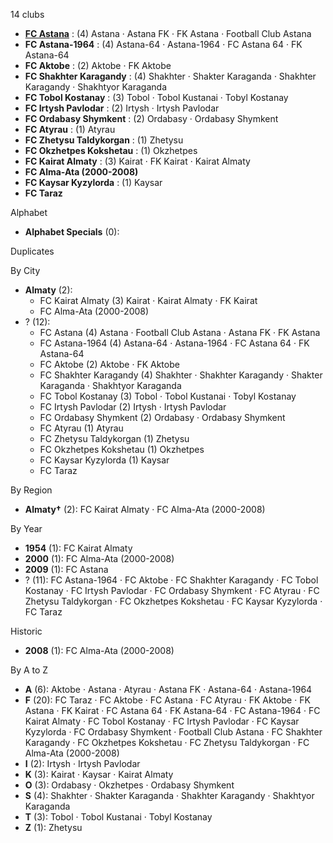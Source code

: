 14 clubs

- [**FC Astana**](https://en.wikipedia.org/wiki/FC_Astana) : (4) Astana · Astana FK · FK Astana · Football Club Astana
- **FC Astana-1964** : (4) Astana-64 · Astana-1964 · FC Astana 64 · FK Astana-64
- **FC Aktobe** : (2) Aktobe · FK Aktobe
- **FC Shakhter Karagandy** : (4) Shakhter · Shakter Karaganda · Shakhter Karagandy · Shakhtyor Karaganda
- **FC Tobol Kostanay** : (3) Tobol · Tobol Kustanai · Tobyl Kostanay
- **FC Irtysh Pavlodar** : (2) Irtysh · Irtysh Pavlodar
- **FC Ordabasy Shymkent** : (2) Ordabasy · Ordabasy Shymkent
- **FC Atyrau** : (1) Atyrau
- **FC Zhetysu Taldykorgan** : (1) Zhetysu
- **FC Okzhetpes Kokshetau** : (1) Okzhetpes
- **FC Kairat Almaty** : (3) Kairat · FK Kairat · Kairat Almaty
- **FC Alma-Ata (2000-2008)**
- **FC Kaysar Kyzylorda** : (1) Kaysar
- **FC Taraz**




Alphabet

- **Alphabet Specials** (0): 




Duplicates





By City

- **Almaty** (2): 
  - FC Kairat Almaty  (3) Kairat · Kairat Almaty · FK Kairat
  - FC Alma-Ata (2000-2008) 
- ? (12): 
  - FC Astana  (4) Astana · Football Club Astana · Astana FK · FK Astana
  - FC Astana-1964  (4) Astana-64 · Astana-1964 · FC Astana 64 · FK Astana-64
  - FC Aktobe  (2) Aktobe · FK Aktobe
  - FC Shakhter Karagandy  (4) Shakhter · Shakhter Karagandy · Shakter Karaganda · Shakhtyor Karaganda
  - FC Tobol Kostanay  (3) Tobol · Tobol Kustanai · Tobyl Kostanay
  - FC Irtysh Pavlodar  (2) Irtysh · Irtysh Pavlodar
  - FC Ordabasy Shymkent  (2) Ordabasy · Ordabasy Shymkent
  - FC Atyrau  (1) Atyrau
  - FC Zhetysu Taldykorgan  (1) Zhetysu
  - FC Okzhetpes Kokshetau  (1) Okzhetpes
  - FC Kaysar Kyzylorda  (1) Kaysar
  - FC Taraz 




By Region

- **Almaty†** (2):   FC Kairat Almaty · FC Alma-Ata (2000-2008)




By Year

- **1954** (1):   FC Kairat Almaty
- **2000** (1):   FC Alma-Ata (2000-2008)
- **2009** (1):   FC Astana
- ? (11):   FC Astana-1964 · FC Aktobe · FC Shakhter Karagandy · FC Tobol Kostanay · FC Irtysh Pavlodar · FC Ordabasy Shymkent · FC Atyrau · FC Zhetysu Taldykorgan · FC Okzhetpes Kokshetau · FC Kaysar Kyzylorda · FC Taraz




Historic

- **2008** (1):   FC Alma-Ata (2000-2008)






By A to Z

- **A** (6): Aktobe · Astana · Atyrau · Astana FK · Astana-64 · Astana-1964
- **F** (20): FC Taraz · FC Aktobe · FC Astana · FC Atyrau · FK Aktobe · FK Astana · FK Kairat · FC Astana 64 · FK Astana-64 · FC Astana-1964 · FC Kairat Almaty · FC Tobol Kostanay · FC Irtysh Pavlodar · FC Kaysar Kyzylorda · FC Ordabasy Shymkent · Football Club Astana · FC Shakhter Karagandy · FC Okzhetpes Kokshetau · FC Zhetysu Taldykorgan · FC Alma-Ata (2000-2008)
- **I** (2): Irtysh · Irtysh Pavlodar
- **K** (3): Kairat · Kaysar · Kairat Almaty
- **O** (3): Ordabasy · Okzhetpes · Ordabasy Shymkent
- **S** (4): Shakhter · Shakter Karaganda · Shakhter Karagandy · Shakhtyor Karaganda
- **T** (3): Tobol · Tobol Kustanai · Tobyl Kostanay
- **Z** (1): Zhetysu





